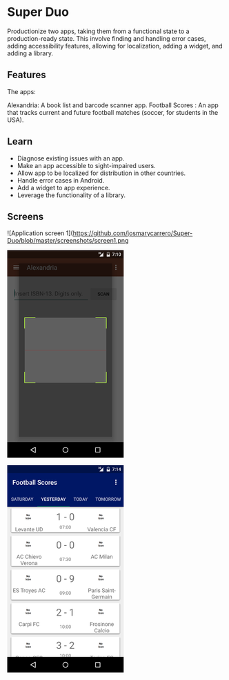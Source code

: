 # Super Duo

Productionize two apps, taking them from a functional state to a production-ready state. This involve finding and handling error cases, adding accessibility features, allowing for localization, adding a widget, and adding a library.

## Features

The apps:

Alexandria: A book list and barcode scanner app.
Football Scores : An app that tracks current and future football matches (soccer, for students in the USA).


## Learn

* Diagnose existing issues with an app.
* Make an app accessible to sight-impaired users.
* Allow app to be localized for distribution in other countries.
* Handle error cases in Android.
* Add a widget to app experience.
* Leverage the functionality of a library.


## Screens

 ![Application screen 1](https://github.com/josmarycarrero/Super-Duo/blob/master/screenshots/screen1.png

 ![Application screen 2](https://github.com/josmarycarrero/Super-Duo/blob/master/screenshots/screen2.png)

 ![Application screen 3](https://github.com/josmarycarrero/Super-Duo/blob/master/screenshots/screen3.png)

